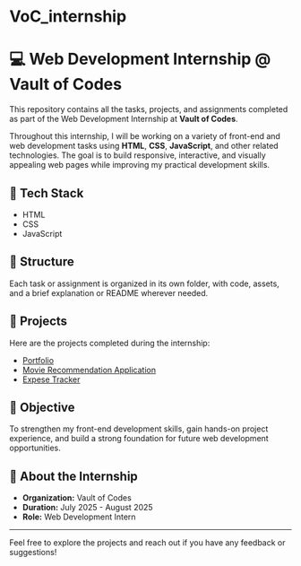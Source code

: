 # VoC_internship
# 💻 Web Development Internship @ Vault of Codes

This repository contains all the tasks, projects, and assignments completed as part of the Web Development Internship at **Vault of Codes**.

Throughout this internship, I will be working on a variety of front-end and web development tasks using **HTML**, **CSS**, **JavaScript**, and other related technologies. The goal is to build responsive, interactive, and visually appealing web pages while improving my practical development skills.

## 🔧 Tech Stack
- HTML
- CSS
- JavaScript 

## 📁 Structure
Each task or assignment is organized in its own folder, with code, assets, and a brief explanation or README wherever needed.

## 📌 Projects
Here are the projects completed during the internship:

-  [Portfolio](https://portfolio-v1-git-main-naman-bharsakales-projects.vercel.app/)
-  [Movie Recommendation Application](https://movie-recommendation-app-o34y.vercel.app/) 
- [Expese Tracker](https://nb-expense-tracker.netlify.app/)



## 🎯 Objective
To strengthen my front-end development skills, gain hands-on project experience, and build a strong foundation for future web development opportunities.

## 📌 About the Internship
- **Organization:** Vault of Codes
- **Duration:** July 2025 - August 2025
- **Role:** Web Development Intern

---

Feel free to explore the projects and reach out if you have any feedback or suggestions!
